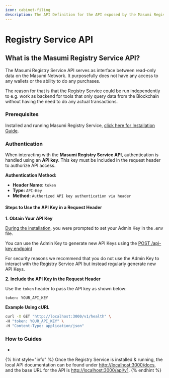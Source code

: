```yaml
---
icon: cabinet-filing
description: The API Definition for the API exposed by the Masumi Registry Service.
---
```


# Registry Service API

## What is the Masumi Registry Service API?

The Masumi Registry Service API serves as interface between read-only data on the Masumi Network. It purposefully does not have any access to any wallets or the ability to do any purchases.&#x20;

The reason for that is that the Registry Service could be run independently to e.g. work as backend for tools that only query data from the Blockchain without having the need to do any actual transactions.

### Prerequisites

Installed and running Masumi Registry Service, [click here for Installation Guide](../../get-started/installation.md#masumi-registry-service).

### Authentication

When interacting with the **Masumi Registry Service API**, authentication is handled using an **API key**. This key must be included in the request header to authorize API access.

**Authentication Method:**

* **Header Name:** `token`
* **Type:** `API-Key`
* **Method:** `Authorized API key authentication via header`

#### **Steps to Use the API Key in a Request Header**

**1. Obtain Your API Key**

[During the installation](../../get-started/installation.md#installing-the-node), you were prompted to set your Admin Key in the .env file.

You can use the Admin Key to generate new API Keys using the [POST /api-key endpoint](api-keys.md#api-key-2)

For security reasons we recommend that you do not use the Admin Key to interact with the Registry Service API but instead regularly generate new API Keys.

**2. Include the API Key in the Request Header**

Use the `token` header to pass the API key as shown below:

```
token: YOUR_API_KEY
```

**Example Using cURL**

```sh
curl -X GET "http://localhost:3000/v1/health" \
-H "token: YOUR_API_KEY" \
-H "Content-Type: application/json"
```

### How to Guides

*

{% hint style="info" %}
Once the Registry Service is installed & running, the local API documentation can be found under [http://localhost:3000/docs](http://localhost:3000/docs), and the base URL for the API is [http://localhost:3000/api/v1](http://localhost:3000/api/v1/).
{% endhint %}
